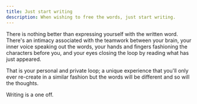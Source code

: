 ```yaml
---
title: Just start writing
description: When wishing to free the words, just start writing.
---
```


There is nothing better than expressing yourself with the written word.  There's an intimacy associated with the teamwork between your brain, your inner voice speaking out the words, your hands and fingers fashioning the characters before you, and your eyes closing the loop by reading what has just appeared. 

That is your personal and private loop; a unique experience that you'll only ever re-create in a similar fashion but the words will be different and so will the thoughts.

Writing is a one off. 